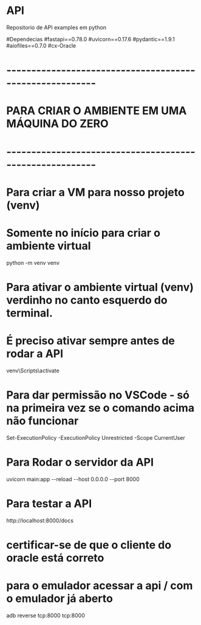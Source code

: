 # API
Repositorio de API examples em python

#Dependecias
#fastapi==0.78.0
#uvicorn==0.17.6
#pydantic==1.9.1
#aiofiles==0.7.0
#cx-Oracle



# --------------------------------------------------------
# PARA CRIAR O AMBIENTE EM UMA MÁQUINA DO ZERO
# --------------------------------------------------------
# Para criar a VM para nosso projeto (venv)
# Somente no início para criar o ambiente virtual
python -m venv venv

# Para ativar o ambiente virtual (venv) verdinho no canto esquerdo do terminal.
# É preciso ativar sempre antes de rodar a API
venv\Scripts\activate 

# Para dar permissão no VSCode - só na primeira vez se o comando acima não funcionar
Set-ExecutionPolicy -ExecutionPolicy Unrestricted -Scope CurrentUser

# Para Rodar o servidor da API
uvicorn main:app --reload --host 0.0.0.0 --port 8000

# Para testar a API
http://localhost:8000/docs

# certificar-se de que o cliente do oracle está correto

# para o emulador acessar a api / com o emulador já aberto 
adb reverse tcp:8000 tcp:8000
